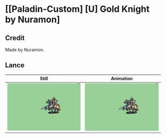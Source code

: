 # [\[Paladin-Custom\] \[U\] Gold Knight by Nuramon]

## Credit

Made by Nuramon.
	
## Lance

| Still | Animation |
| :---: | :-------: |
| ![Lance still](./Lance_000.png) | ![Lance animation](./Lance.gif) |
